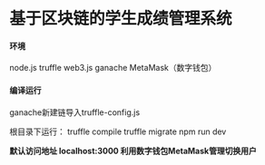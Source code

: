 # 基于区块链的学生成绩管理系统

#### 环境

node.js truffle web3.js
ganache
MetaMask（数字钱包）

#### 编译运行

ganache新建链导入truffle-config.js

根目录下运行：
truffle compile
truffle migrate
npm run dev

**默认访问地址 localhost:3000
利用数字钱包MetaMask管理切换用户**
